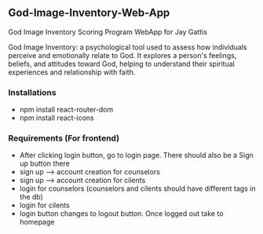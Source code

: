## God-Image-Inventory-Web-App
God Image Inventory Scoring Program WebApp for Jay Gattis

God Image Inventory:  a psychological tool used to assess how individuals perceive and emotionally relate to God. It explores a person's feelings, beliefs, and attitudes toward God, helping to understand their spiritual experiences and relationship with faith.

### Installations
- npm install react-router-dom
- npm install react-icons

### Requirements (For frontend)
- After clicking login button, go to login page. There should also be a Sign up button there
- sign up --> account creation for counselors
- sign up --> account creation for cilents
- login for counselors (counselors and cilents should have different tags in the db)
- login for cilents
- login button changes to logout button. Once logged out take to homepage

